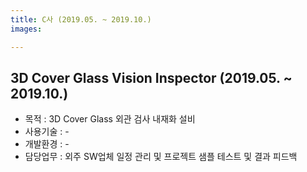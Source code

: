```yaml
---
title: C사 (2019.05. ~ 2019.10.)
images:

---
```

## 3D Cover Glass Vision Inspector (2019.05. ~ 2019.10.)
- 목적 : 3D Cover Glass 외관 검사 내재화 설비
- 사용기술 : -
- 개발환경 : -
- 담당업무 : 외주 SW업체 일정 관리 및 프로젝트 샘플 테스트 및 결과 피드백
